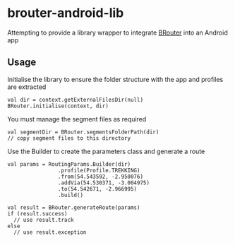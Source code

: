 # brouter-android-lib
Attempting to provide a library wrapper to integrate [BRouter](https://github.com/abrensch/brouter/) into an Android app

## Usage

Initialise the library to ensure the folder structure with the app and profiles are extracted
```
val dir = context.getExternalFilesDir(null)
BRouter.initialise(context, dir)
```
You must manage the segment files as required
```
val segmentDir = BRouter.segmentsFolderPath(dir)
// copy segment files to this directory
```
Use the Builder to create the parameters class and generate a route
```
val params = RoutingParams.Builder(dir)
                .profile(Profile.TREKKING)
                .from(54.543592, -2.950076)
                .addVia(54.530371, -3.004975)
                .to(54.542671, -2.966995)
                .build()

val result = BRouter.generateRoute(params)
if (result.success) 
  // use result.track
else
  // use result.exception
```        
